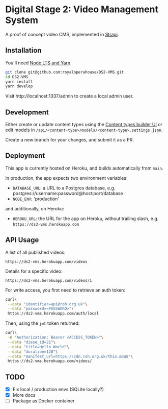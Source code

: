 # Digital Stage 2: Video Management System

A proof of concept video CMS, implemented in [Strapi](https://strapi.io).

## Installation

You'll need [Node LTS and Yarn](https://strapi.io/documentation/developer-docs/latest/setup-deployment-guides/installation/cli.html#step-1-make-sure-requirements-are-met).

```bash
git clone git@github.com:royaloperahouse/DS2-VMS.git
cd DS2-VMS
yarn install
yarn develop
```

Visit http://localhost:1337/admin to create a local admin user.

## Development

Either create or update content types using the [Content types builder UI](http://localhost:1337/admin/plugins/content-type-builder/content-types/application::content-permissions.content-permissions) or edit models in `/api/<content-type>/models/<content-type>.settings.json`.

Create a new branch for your changes, and submit it as a PR.

## Deployment

This app is currently hosted on Heroku, and builds automatically from `main`.

In production, the app expects two environment variables:

 - `DATABASE_URL`: a URL to a Postgres database, e.g. postgres://username:password@host:port/database
 - `NODE_ENV`: 'production'

and additionally, on Heroku:

 - `HEROKU_URL`: the URL for the app on Heroku, without trailing slash, e.g. `https://ds2-vms.herokuapp.com`

## API Usage

A list of all published videos:

`https://ds2-vms.herokuapp.com/videos`

Details for a specific video:

`https://ds2-vms.herokuapp.com/videos/1`

For write access, you first need to retrieve an auth token:

```bash
curl\
 --data "identifier=api@roh.org.uk"\
 --data "password=<PASSWORD>"\
 https://ds2-vms.herokuapp.com/auth/local
```

Then, using the `jwt` token returned:

```bash
curl\
 -H "Authorization: Bearer <ACCESS_TOKEN>"\
 --data "diese_id=21"\
 --data "title=Hello World"\
 --data "duration=120"\
 --data "manifest_url=https://cdn.roh.org.uk/this.m3u8"\
 https://ds2-vms.herokuapp.com/videos/
 ```

 ## TODO

  - [x] Fix local / production envs (SQLite locally?)
  - [x] More docs
  - [ ] Package as Docker container